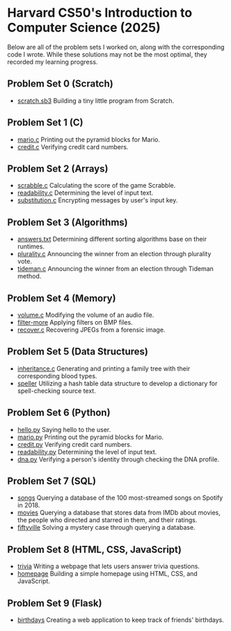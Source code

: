 # Harvard CS50's Introduction to Computer Science (2025)
Below are all of the problem sets I worked on, along with the corresponding code I wrote. While these solutions may not be the most optimal, they recorded my learning progress.
## Problem Set 0 (Scratch)
- [scratch.sb3](https://scratch.mit.edu/projects/1134595594/)
  Building a tiny little program from Scratch.
## Problem Set 1 (C)
- [mario.c](https://github.com/faitinchan/CS50x/blob/main/Problem_Set_1/mario.c)
  Printing out the pyramid blocks for Mario.
- [credit.c](https://github.com/faitinchan/CS50x/blob/main/Problem_Set_1/credit.c)
  Verifying credit card numbers.
## Problem Set 2 (Arrays)
- [scrabble.c](https://github.com/faitinchan/CS50x/blob/main/Problem_Set_2/scrabble.c)
  Calculating the score of the game Scrabble.
- [readability.c](https://github.com/faitinchan/CS50x/blob/main/Problem_Set_2/readability.c)
  Determining the level of input text.
- [substitution.c](https://github.com/faitinchan/CS50x/blob/main/Problem_Set_2/substitution.c)
  Encrypting messages by user's input key.
## Problem Set 3 (Algorithms)
- [answers.txt](https://github.com/faitinchan/CS50x/blob/main/Problem_Set_3/answers.txt)
  Determining different sorting algorithms base on their runtimes.
- [plurality.c](https://github.com/faitinchan/CS50x/blob/main/Problem_Set_3/plurality.c)
  Announcing the winner from an election through plurality vote.
- [tideman.c](https://github.com/faitinchan/CS50x/blob/main/Problem_Set_3/tideman.c)
  Announcing the winner from an election through Tideman method.
## Problem Set 4 (Memory)
- [volume.c](https://github.com/faitinchan/CS50x/blob/main/Problem_Set_4/volume.c)
  Modifying the volume of an audio file.
- [filter-more](https://github.com/faitinchan/CS50x/tree/main/Problem_Set_4/filter-more)
  Applying filters on BMP files.
- [recover.c](https://github.com/faitinchan/CS50x/blob/main/Problem_Set_4/recover.c)
  Recovering JPEGs from a forensic image.
## Problem Set 5 (Data Structures)
- [inheritance.c](https://github.com/faitinchan/CS50x/blob/main/Problem_Set_5/inheritance.c)
  Generating and printing a family tree with their corresponding blood types.
- [speller](https://github.com/faitinchan/CS50x/tree/main/Problem_Set_5/speller)
  Utilizing a hash table data structure to develop a dictionary for spell-checking source text.
## Problem Set 6 (Python)
- [hello.py](https://github.com/faitinchan/CS50x/blob/main/Problem_Set_6/hello.py)
  Saying hello to the user.
- [mario.py](https://github.com/faitinchan/CS50x/blob/main/Problem_Set_6/mario.py)
  Printing out the pyramid blocks for Mario.
- [credit.py](https://github.com/faitinchan/CS50x/blob/main/Problem_Set_6/credit.py)
  Verifying credit card numbers.
- [readability.py](https://github.com/faitinchan/CS50x/blob/main/Problem_Set_6/readability.py)
  Determining the level of input text.
- [dna.py](https://github.com/faitinchan/CS50x/blob/main/Problem_Set_6/dna.py)
  Verifying a person's identity through checking the DNA profile.
## Problem Set 7 (SQL)
- [songs](https://github.com/faitinchan/CS50x/tree/main/Problem_Set_7/songs)
  Querying a database of the 100 most-streamed songs on Spotify in 2018.
- [movies](https://github.com/faitinchan/CS50x/tree/main/Problem_Set_7/movies)
  Querying a database that stores data from IMDb about movies, the people who directed and starred in them, and their ratings.
- [fiftyville](https://github.com/faitinchan/CS50x/tree/main/Problem_Set_7/fiftyville)
  Solving a mystery case through querying a database.
## Problem Set 8 (HTML, CSS, JavaScript)
- [trivia](https://github.com/faitinchan/CS50x/tree/main/Problem_Set_8/trivia)
  Writing a webpage that lets users answer trivia questions.
- [homepage](https://github.com/faitinchan/CS50x/tree/main/Problem_Set_8/homepage)
  Building a simple homepage using HTML, CSS, and JavaScript.
## Problem Set 9 (Flask)
- [birthdays](https://github.com/faitinchan/CS50x/tree/main/Problem_Set_9/birthdays)
  Creating a web application to keep track of friends' birthdays.
